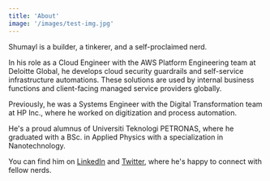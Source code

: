 ```yaml
---
title: 'About'
image: '/images/test-img.jpg'
---
```


Shumayl is a builder, a tinkerer, and a self-proclaimed nerd. 

In his role as a Cloud Engineer with the AWS Platform Engineering team at Deloitte Global, he develops cloud security guardrails and self-service infrastructure automations. These solutions are used by internal business functions and client-facing managed service providers globally.

Previously, he was a Systems Engineer with the Digital Transformation team at HP Inc., where he worked on digitization and process automation.

He's a proud alumnus of Universiti Teknologi PETRONAS, where he graduated with a BSc. in Applied Physics with a specialization in Nanotechnology.

You can find him on [LinkedIn](https://www.linkedin.com/in/shumayl-111/) and [Twitter](https://twitter.com/Shumayl_), where he's happy to connect with fellow nerds.